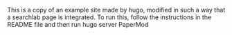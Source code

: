 This is a copy of an example site made by hugo, modified in such a way that a searchlab page is integrated.
To run this, follow the instructions in the README file and then run
 hugo server PaperMod
